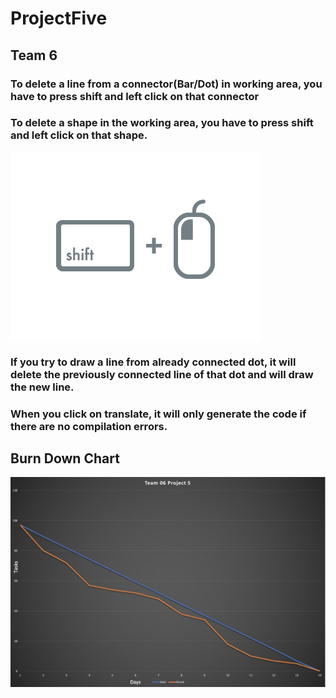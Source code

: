 # ProjectFive
## Team 6 

### To delete a line from a connector(Bar/Dot) in working area, you have to press shift and left click on that connector 
### To delete a shape in the working area, you have to press shift and left click on that shape. 
![](/Team_06/shiftclick.png)

### If you try to draw a line from already connected dot, it will delete the previously connected line of that dot and will draw the new line.

### When you click on translate, it will only generate the code if there are no compilation errors.

## Burn Down Chart
![](/Team_06/Burndown%20chart.jpeg)
